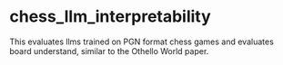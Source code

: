 # chess_llm_interpretability
This evaluates llms trained on PGN format chess games and evaluates board understand, similar to the Othello World paper.

